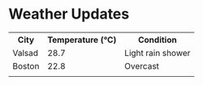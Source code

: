 # Weather Updates

<!-- WEATHER-UPDATE-START -->
<table><tr><th>City</th><th>Temperature (°C)</th><th>Condition</th></tr><tr><td>Valsad</td><td>28.7</td><td>Light rain shower</td></tr><tr><td>Boston</td><td>22.8</td><td>Overcast</td></tr><tr><td></td><td></td><td></td></tr></table>
<!-- WEATHER-UPDATE-END -->
